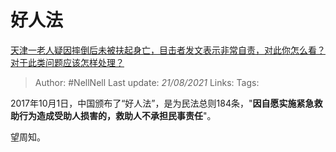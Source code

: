 # 好人法
[天津一老人疑因摔倒后未被扶起身亡，目击者发文表示非常自责，对此你怎么看？对于此类问题应该怎样处理？](https://www.zhihu.com/question/450872600/answer/1801950962)

> Author: #NellNell 
> Last update: *21/08/2021* 
> Links:
> Tags: 

2017年10月1日，中国颁布了“好人法”，是为民法总则184条，"**因自愿实施紧急救助行为造成受助人损害的，救助人不承担民事责任**"。

望周知。